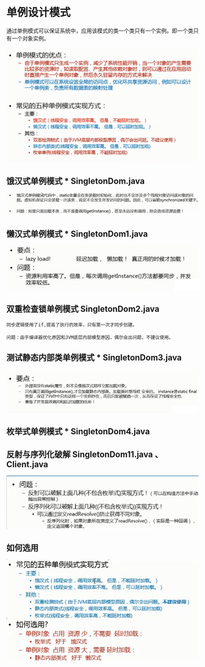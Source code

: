 # 单例设计模式

通过单例模式可以保证系统中，应用该模式的类一个类只有一个实例。即一个类只有一个对象实例。


![](https://github.com/andyczy/czy-study-design-patterns/blob/master/src/main/java/singleton/img/singleton.png "单例设计模式")


## 饿汉式单例模式 * SingletonDom.java
![](https://github.com/andyczy/czy-study-design-patterns/blob/master/src/main/java/singleton/img/SingletonDom.png "单例设计模式")



## 懒汉式单例模式 * SingletonDom1.java
![](https://github.com/andyczy/czy-study-design-patterns/blob/master/src/main/java/singleton/img/SingletonDom1.png "单例设计模式")


## 双重检查锁单例模式 SingletonDom2.java
    同步逻辑使用了if,提高了执行的效率，只有第一次才同步创建。

    问题：由于编译器优化原因和JVM底层内部模型原因，偶尔会出问题，不建议使用。
    

## 测试静态内部类单例模式 * SingletonDom3.java
![](https://github.com/andyczy/czy-study-design-patterns/blob/master/src/main/java/singleton/img/SingletonDom3.png "单例设计模式")


## 枚举式单例模式 * SingletonDom4.java


## 反射与序列化破解 SingletonDom11.java 、Client.java
![](https://github.com/andyczy/czy-study-design-patterns/blob/master/src/main/java/singleton/img/singleton11.png "单例设计模式")


## 如何选用
![](https://github.com/andyczy/czy-study-design-patterns/blob/master/src/main/java/singleton/img/singleton1.png "单例设计模式")
